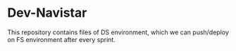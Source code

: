 # Dev-Navistar
This repository contains files of DS environment, which we can push/deploy on FS environment after every sprint.
